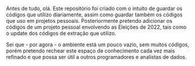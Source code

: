 Antes de tudo, olá.
  Este repositório foi criado com o intuito de guardar os códigos que utilizo diariamente, assim como guardar também os códigos que uso em projetos pessoais. Posteriormente pretendo adicionar os códigos de um projeto pessoal envolvendo as Eleições de 2022, tais como o update dos códigos de extração que utilizo.

  Sei que - por agora - o ambiente está um pouco vazio, sem muitos códigos, porém pretendo rechear este espaço de conhecimento cada vez mais refinado e que possa ser
útil a outros programadores e analistas de dados.
